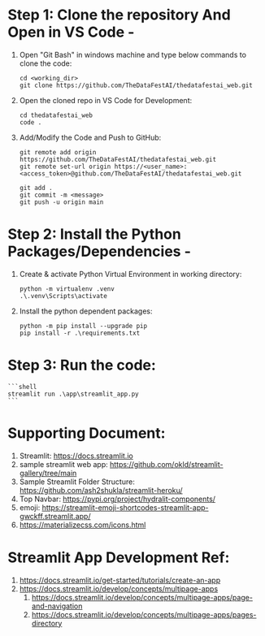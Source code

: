 # Step 1: Clone the repository And Open in VS Code -

1. Open "Git Bash" in windows machine and type below commands to clone the code:
    ```shell
    cd <working_dir>
    git clone https://github.com/TheDataFestAI/thedatafestai_web.git
    ```
2. Open the cloned repo in VS Code for Development:
    ```shell
    cd thedatafestai_web
    code .
    ```
3. Add/Modify the Code and Push to GitHub:
    ```shell
    git remote add origin https://github.com/TheDataFestAI/thedatafestai_web.git
    git remote set-url origin https://<user_name>:<access_token>@github.com/TheDataFestAI/thedatafestai_web.git

    git add .
    git commit -m <message>
    git push -u origin main 
    ```

# Step 2: Install the Python Packages/Dependencies -

1. Create & activate Python Virtual Environment in working directory:
    ```shell
    python -m virtualenv .venv
    .\.venv\Scripts\activate
    ```
2. Install the python dependent packages:
    ```shell
    python -m pip install --upgrade pip
    pip install -r .\requirements.txt
    ```

# Step 3: Run the code:
    ```shell
    streamlit run .\app\streamlit_app.py
    ```

# Supporting Document:
1. Streamlit: https://docs.streamlit.io
2. sample streamlit web app: https://github.com/okld/streamlit-gallery/tree/main
3. Sample Streamlit Folder Structure: https://github.com/ash2shukla/streamlit-heroku/
4. Top Navbar: https://pypi.org/project/hydralit-components/
5. emoji: https://streamlit-emoji-shortcodes-streamlit-app-gwckff.streamlit.app/
6. https://materializecss.com/icons.html

# Streamlit App Development Ref: 
1. https://docs.streamlit.io/get-started/tutorials/create-an-app
2. https://docs.streamlit.io/develop/concepts/multipage-apps
	1. https://docs.streamlit.io/develop/concepts/multipage-apps/page-and-navigation
	2. https://docs.streamlit.io/develop/concepts/multipage-apps/pages-directory
